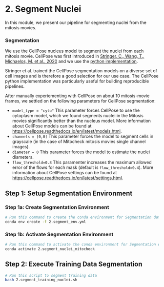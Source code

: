 # 2. Segment Nuclei

In this module, we present our pipeline for segmenting nuclei from the mitosis movies.


### Segmentation

We use the CellPose nucleus model to segment the nuclei from each mitosis movie. 
CellPose was first introduced in [Stringer, C., Wang, T., Michaelos, M. et al., 2020](https://doi.org/10.1038/s41592-020-01018-x) and we use the [python implementation](https://github.com/mouseland/cellpose).

Stringer et al. trained the CellPose segmentation models on a diverse set of cell images and is therefore a good selection for our use case.
The CellPose python implementation was particularly useful for building reproducible pipelines.

After manually experiementing with CellPose on about 10 mitosis-movie frames, we settled on the following parameters for CellPose segmentation:
- `model_type = "cyto"` This parameter forces CellPose to use the cytoplasm model, which we found segments nuclei in the Mitosis movies significantly better than the nucleus model. 
More information about CellPose models can be found at https://cellpose.readthedocs.io/en/latest/models.html.
- `channels = [0,0]` This parameter forces the model to segment cells in grayscale (in the case of Mitocheck mitosis movies single channel images).
- `diameter = 0` This parameter forces the model to estimate the nuclei diameters.
- `flow_threshold=0.8` This paramenter increases the maximum allowed error of the flows for each mask (default is `flow_threshold=0.4`).
More information about CellPose settings can be found at https://cellpose.readthedocs.io/en/latest/settings.html.

## Step 1: Setup Segmentation Environment

### Step 1a: Create Segmentation Environment

```sh
# Run this command to create the conda environment for Segmentation data
conda env create -f 2.segment_env.yml
```

### Step 1b: Activate Segmentation Environment

```sh
# Run this command to activate the conda environment for Segmentation data
conda activate 2.segment_nuclei_mitocheck
```

## Step 2: Execute Training Data Segmentation

```bash
# Run this script to segment training data
bash 2.segment_training_nuclei.sh
```